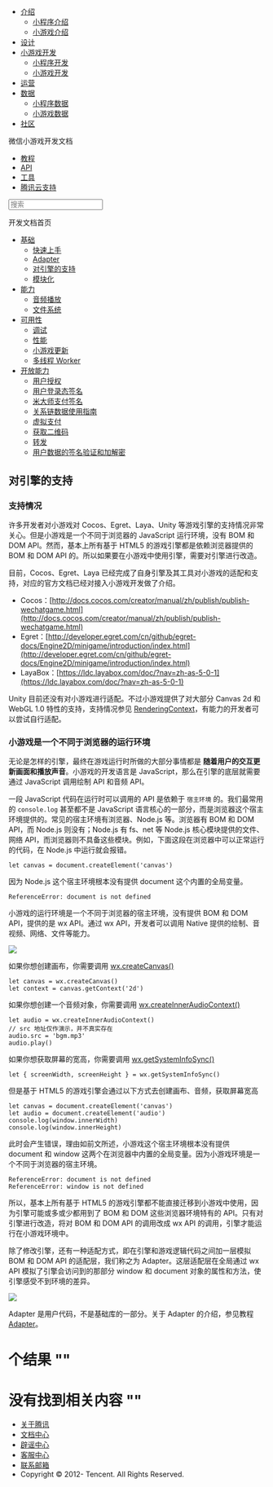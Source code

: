 <div class="book with-summary">

<div class="head">

<div class="head_box">

# [](javascript:; "_('微信公众平台 小程序')")

<div class="header_ctrls">

*   [介绍](javascript:;)
    *   [小程序介绍](https://mp.weixin.qq.com/debug/wxadoc/introduction/index.html)
    *   [小游戏介绍](https://mp.weixin.qq.com/debug/wxagame/introduction/index.html)
*   [设计](https://mp.weixin.qq.com/debug/wxadoc/design/index.html)
*   [小游戏开发](javascript:;)
    *   [小程序开发](https://mp.weixin.qq.com/debug/wxadoc/dev/index.html)
    *   [小游戏开发](https://mp.weixin.qq.com/debug/wxagame/dev/index.html)
*   [运营](https://mp.weixin.qq.com/debug/wxadoc/product/index.html)
*   [数据](javascript:;)
    *   [小程序数据](https://mp.weixin.qq.com/debug/wxadoc/analysis/index.html)
    *   [小游戏数据](https://mp.weixin.qq.com/debug/wxagame/analysis/index.html)
*   [社区](https://developers.weixin.qq.com/)

</div>

</div>

</div>

<div class="sub_nav_box">

<div class="sub_nav_inner">

<div class="book-summary-opr" id="js-book-summary-opr"><a class="book-summary-btn"></a></div>

<div class="top_sub_nav">

<div class="top_title_wap"><span class="icon_title icon_dev"></span>

微信小游戏开发文档

</div>

*   [教程](../../)
*   [API](../../document/render/canvas/wx.createCanvas.html)
*   [工具](../../devtools/devtools.html)
*   [腾讯云支持](../../qcloud/qcloud.html)

</div>

<div id="book-search-input" role="search">

<form><label for="search-input" class="search-icon" id="js-search-icon"></label><input type="text" id="search-input" name="search-input" placeholder="搜索"> </form>

</div>

</div>

</div>

<div class="book-summary">

<div class="book-summary-home" id="js-summary-home"><a><span class="icon_home_s icon_dev"></span><span class="s_title_2">开发文档首页</span></a></div>

<nav role="navigation">

*   [基础](../../)
    *   [快速上手](../../)
    *   [Adapter](adapter.html)
    *   [对引擎的支持](engine.html)
    *   [模块化](module.html)
*   [能力](../ability/audio.html)
    *   [音频播放](../ability/audio.html)
    *   [文件系统](../ability/file-system.html)
*   [可用性](../usability/debug.html)
    *   [调试](../usability/debug.html)
    *   [性能](../usability/performance.html)
    *   [小游戏更新](../usability/update.html)
    *   [多线程 Worker](../usability/worker.html)
*   [开放能力](../open-ability/authorize.html)
    *   [用户授权](../open-ability/authorize.html)
    *   [用户登录态签名](../open-ability/http-signature.html)
    *   [米大师支付签名](../open-ability/midas-signature.html)
    *   [关系链数据使用指南](../open-ability/open-data.html)
    *   [虚拟支付](../open-ability/payment.html)
    *   [获取二维码](../open-ability/qrcode.html)
    *   [转发](../open-ability/share.html)
    *   [用户数据的签名验证和加解密](../open-ability/signature.html)

</nav>

</div>

<div class="book-body">

<div class="body-inner">

<div class="page-wrapper" tabindex="-1" role="main">

<div class="page-inner">

<div id="book-search-results">

<div class="search-noresults">

<section class="normal markdown-section">

## 对引擎的支持

### 支持情况

许多开发者对小游戏对 Cocos、Egret、Laya、Unity 等游戏引擎的支持情况非常关心。但是小游戏是一个不同于浏览器的 JavaScript 运行环境，没有 BOM 和 DOM API。然而，基本上所有基于 HTML5 的游戏引擎都是依赖浏览器提供的 BOM 和 DOM API 的。所以如果要在小游戏中使用引擎，需要对引擎进行改造。

目前，Cocos、Egret、Laya 已经完成了自身引擎及其工具对小游戏的适配和支持，对应的官方文档已经对接入小游戏开发做了介绍。

*   Cocos：[http://docs.cocos.com/creator/manual/zh/publish/publish-wechatgame.html](http://docs.cocos.com/creator/manual/zh/publish/publish-wechatgame.html)
*   Egret：[http://developer.egret.com/cn/github/egret-docs/Engine2D/minigame/introduction/index.html](http://developer.egret.com/cn/github/egret-docs/Engine2D/minigame/introduction/index.html)
*   LayaBox：[https://ldc.layabox.com/doc/?nav=zh-as-5-0-1](https://ldc.layabox.com/doc/?nav=zh-as-5-0-1)

Unity 目前还没有对小游戏进行适配。不过小游戏提供了对大部分 Canvas 2d 和 WebGL 1.0 特性的支持，支持情况参见 [RenderingContext](../../document/render/canvas/RenderingContext.html)，有能力的开发者可以尝试自行适配。

### 小游戏是一个不同于浏览器的运行环境

无论是怎样的引擎，最终在游戏运行时所做的大部分事情都是 **随着用户的交互更新画面和播放声音**。小游戏的开发语言是 JavaScript，那么在引擎的底层就需要通过 JavaScript 调用绘制 API 和音频 API。

一段 JavaScript 代码在运行时可以调用的 API 是依赖于 `宿主环境` 的。我们最常用的 `console.log` 甚至都不是 JavaScript 语言核心的一部分，而是浏览器这个宿主环境提供的。常见的宿主环境有浏览器、Node.js 等。浏览器有 BOM 和 DOM API，而 Node.js 则没有；Node.js 有 fs、net 等 Node.js 核心模块提供的文件、网络 API，而浏览器则不具备这些模块。例如，下面这段在浏览器中可以正常运行的代码，在 Node.js 中运行就会报错。

    let canvas = document.createElement('canvas')

因为 Node.js 这个宿主环境根本没有提供 document 这个内置的全局变量。

    ReferenceError: document is not defined

小游戏的运行环境是一个不同于浏览器的宿主环境，没有提供 BOM 和 DOM API，提供的是 wx API。通过 wx API，开发者可以调用 Native 提供的绘制、音视频、网络、文件等能力。

![](../images/framework-1.png)

如果你想创建画布，你需要调用 [wx.createCanvas()](../../document/render/canvas/wx.createCanvas.html)

    let canvas = wx.createCanvas()
    let context = canvas.getContext('2d')

如果你想创建一个音频对象，你需要调用 [wx.createInnerAudioContext()](../../document/media/audio/wx.createInnerAudioContext.html)

    let audio = wx.createInnerAudioContext()
    // src 地址仅作演示，并不真实存在
    audio.src = 'bgm.mp3'
    audio.play()

如果你想获取屏幕的宽高，你需要调用 [wx.getSystemInfoSync()](../../document/system/system-info/wx.getSystemInfoSync.html)

    let { screenWidth, screenHeight } = wx.getSystemInfoSync()

但是基于 HTML5 的游戏引擎会通过以下方式去创建画布、音频，获取屏幕宽高

    let canvas = document.createElement('canvas')
    let audio = document.createElement('audio')
    console.log(window.innerWidth)
    console.log(window.innerHeight)

此时会产生错误，理由如前文所述，小游戏这个宿主环境根本没有提供 document 和 window 这两个在浏览器中内置的全局变量。因为小游戏环境是一个不同于浏览器的宿主环境。

    ReferenceError: document is not defined
    ReferenceError: window is not defined

所以，基本上所有基于 HTML5 的游戏引擎都不能直接迁移到小游戏中使用，因为引擎可能或多或少都用到了 BOM 和 DOM 这些浏览器环境特有的 API。只有对引擎进行改造，将对 BOM 和 DOM API 的调用改成 wx API 的调用，引擎才能运行在小游戏环境中。

除了修改引擎，还有一种适配方式，即在引擎和游戏逻辑代码之间加一层模拟 BOM 和 DOM API 的适配层，我们称之为 Adapter。这层适配层在全局通过 wx API 模拟了引擎会访问到的那部分 window 和 document 对象的属性和方法，使引擎感受不到环境的差异。

![](../images/framework-2.png)

Adapter 是用户代码，不是基础库的一部分。关于 Adapter 的介绍，参见教程 [Adapter](adapter.html)。

</section>

</div>

<div class="search-results">

<div class="has-results">

# <span class="search-results-count"></span>个结果 "<span class="search-query"></span>"

</div>

<div class="no-results">

# 没有找到相关内容 "<span class="search-query"></span>"

</div>

</div>

</div>

</div>

</div>

<div class="foot" id="footer">

*   [关于腾讯](http://www.tencent.com/zh-cn/index.shtml)
*   [文档中心](https://mp.weixin.qq.com/debug/wxadoc/introduction/index.html?t=1484641676)
*   [辟谣中心](https://mp.weixin.qq.com/cgi-bin/opshowpage?action=dispelinfo&lang=zh_CN&begin=1&count=9)
*   [客服中心](http://kf.qq.com/faq/120911VrYVrA1509086vyumm.html)
*   [联系邮箱](mailto:weixinmp@qq.com)
*   Copyright © 2012-<span id="s_copyright_year"></span> Tencent. All Rights Reserved.

</div>

</div>

[](adapter.html)[](module.html)</div>

</div>